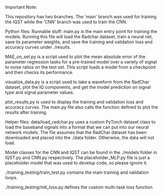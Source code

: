 Important Note:

This repository has two branches. The 'main' branch was used for training the IQST while the 'CNN' branch was used to train the CNN.



Python files:
Runnable stuff:
main.py is the main entry point for training the models. Running this file will load the Radchar dataset, train a neural net, save its parameter weights, and save the training and validation loss and accuracy curves under ./results.

MAE_on_set.py is a script used to plot the mean absolute error of the parameter regression tasks for a pre-trained model over a variety of signal to noise ratios on the test set. This script loads a model from a checkpoint and then checks its performance.

visualize_data.py is a script used to take a waveform from the RadChar dataset, plot the IQ components, and get the model prediction on signal type and signal parameter values.

plot_results.py is used to display the training and validation loss and accuracy curves. The main.py file also calls the function defined to plot the results after training.


Helper files:
data/load_radchar.py uses a custom PyTorch dataset class to load the baseband signals into a format that we can put into our neural network models. The file assumes that the RadChar dataset has been downloaded and placed into the ./data folder. Otherwise, the data will not load.

Model classes for the CNN and IQST can be found in the ./models folder in IQST.py and CNN.py respectively. The placeholder_MLP.py file is just a placeholder model that was used to develop code, so please ignore it.

./training_testing/train_test.py contains the main training and validation loops.

./training_testing/mtl_loss.py defines the custom multi-task loss function

